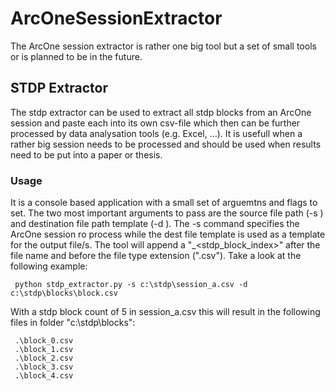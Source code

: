 # ArcOneSessionExtractor
The ArcOne session extractor is rather one big tool but a set of small tools or is planned to be in the future.

## STDP Extractor
The stdp extractor can be used to extract all stdp blocks from an ArcOne session and paste each into its own csv-file which then can be further processed by data analysation tools (e.g. Excel, ...). It is usefull when
a rather big session needs to be processed and should be used when results need to be put into a paper or thesis.

### Usage
It is a console based application with a small set of arguemtns and flags to set. The two most important arguments to pass are the source file path (-s <path>) and destination file path template (-d <path>). The -s command
specifies the ArcOne session ro process while the dest file template is used as a template for the output file/s. The tool will append a "_<stdp_block_index>" after the file name and before the file type extension (".csv").
Take a look at the following example:

     python stdp_extractor.py -s c:\stdp\session_a.csv -d c:\stdp\blocks\block.csv

With a stdp block count of 5 in session_a.csv this will result in the following files in folder "c:\stdp\blocks\":

     .\block_0.csv
     .\block_1.csv
     .\block_2.csv
     .\block_3.csv
     .\block_4.csv
